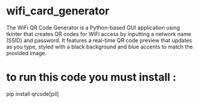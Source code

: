 # wifi_card_generator
The WiFi QR Code Generator is a Python-based GUI application using tkinter that creates QR codes for WiFi access by inputting a network name (SSID) and password. It features a real-time QR code preview that updates as you type, styled with a black background and blue accents to match the provided image.

# to run this code you must install : 
pip install qrcode[pil]
